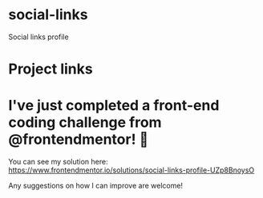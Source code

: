 # social-links
Social links profile
# Project links

# I've just completed a front-end coding challenge from @frontendmentor! 🎉

You can see my solution here: https://www.frontendmentor.io/solutions/social-links-profile-UZp8BnoysO

Any suggestions on how I can improve are welcome!
